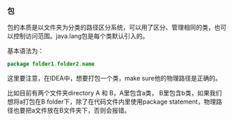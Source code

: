 ### 包

包的本质是以文件夹为分类的路径区分系统，可以用了区分、管理相同的类，也可以控制访问范围。java.lang包是每个类默认引入的。

基本语法为：
```java 
package folder1.folder2.name 

```

这里要注意，在IDEA中，想要打包一个类，make sure他的物理路径是正确的。

比如目前有两个文件夹directory A 和 B，A里包含a类， B里包含b类，如果我们想将a打包在B folder下，除了在代码文件内里使用package statement，物理路径也要把a文件放在B文件夹下，否则会报错。
